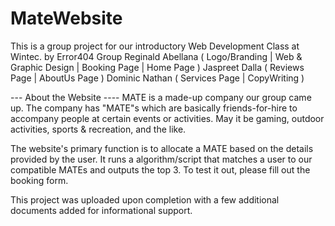 # MateWebsite
This is a group project for our introductory Web Development Class at Wintec.
by Error404 Group
Reginald Abellana ( Logo/Branding | Web & Graphic Design | Booking Page | Home Page )
Jaspreet Dalla ( Reviews Page | AboutUs Page )
Dominic Nathan ( Services Page | CopyWriting )


--- About the Website ----
MATE is a made-up company our group came up. The company has "MATE"s which are basically friends-for-hire to accompany people at certain events or activities. May it be gaming, outdoor activities, sports & recreation, and the like. 

The website's primary function is to allocate a MATE based on the details provided by the user. It runs a algorithm/script that matches a user to our compatible MATEs and outputs the top 3. To test it out, please fill out the booking form.

This project was uploaded upon completion with a few additional documents added for informational support.
